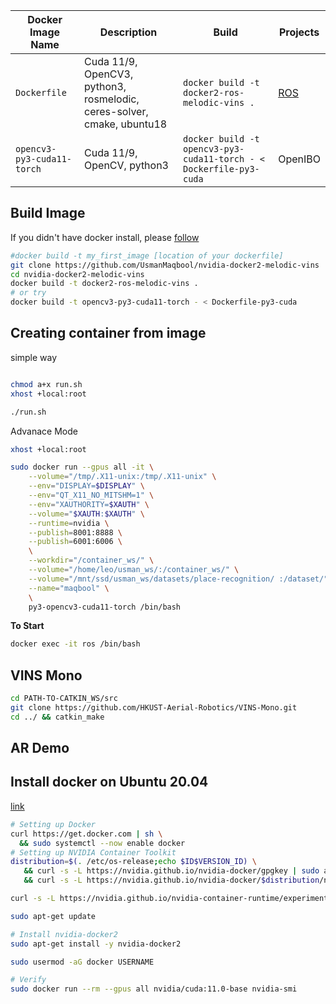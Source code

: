 Docker Image Name | Description | Build | Projects
---------|----------|---------|--------
`Dockerfile` | Cuda 11/9, OpenCV3, python3, rosmelodic, ceres-solver, cmake, ubuntu18 | `docker build -t docker2-ros-melodic-vins .` | [ROS](http://wiki.ros.org/docker/Tutorials/Docker)
`opencv3-py3-cuda11-torch` | Cuda 11/9, OpenCV, python3 | `docker build -t opencv3-py3-cuda11-torch - < Dockerfile-py3-cuda` | OpenIBO 

## Build Image

If you didn't have docker install, please [follow](#install-docker-on-ubuntu-2004) 

```sh
#docker build -t my_first_image [location of your dockerfile]
git clone https://github.com/UsmanMaqbool/nvidia-docker2-melodic-vins
cd nvidia-docker2-melodic-vins
docker build -t docker2-ros-melodic-vins .
# or try
docker build -t opencv3-py3-cuda11-torch - < Dockerfile-py3-cuda
```




## Creating container from image

simple way

```sh

chmod a+x run.sh
xhost +local:root

./run.sh
```

Advanace Mode

```sh
xhost +local:root

sudo docker run --gpus all -it \
    --volume="/tmp/.X11-unix:/tmp/.X11-unix" \
    --env="DISPLAY=$DISPLAY" \
    --env="QT_X11_NO_MITSHM=1" \
    --env="XAUTHORITY=$XAUTH" \
    --volume="$XAUTH:$XAUTH" \
    --runtime=nvidia \
    --publish=8001:8888 \
    --publish=6001:6006 \
    \
    --workdir="/container_ws/" \
    --volume="/home/leo/usman_ws/:/container_ws/" \
    --volume="/mnt/ssd/usman_ws/datasets/place-recognition/ :/dataset/" \
    --name="maqbool" \
    \
    py3-opencv3-cuda11-torch /bin/bash

```

**To Start**
```sh
docker exec -it ros /bin/bash
```

## VINS Mono

```sh
cd PATH-TO-CATKIN_WS/src
git clone https://github.com/HKUST-Aerial-Robotics/VINS-Mono.git
cd ../ && catkin_make
```

## AR Demo




## Install docker on Ubuntu 20.04
[link](https://docs.nvidia.com/datacenter/cloud-native/container-toolkit/install-guide.html)

```sh
# Setting up Docker
curl https://get.docker.com | sh \
  && sudo systemctl --now enable docker
# Setting up NVIDIA Container Toolkit
distribution=$(. /etc/os-release;echo $ID$VERSION_ID) \
   && curl -s -L https://nvidia.github.io/nvidia-docker/gpgkey | sudo apt-key add - \
   && curl -s -L https://nvidia.github.io/nvidia-docker/$distribution/nvidia-docker.list | sudo tee /etc/apt/sources.list.d/nvidia-docker.list

curl -s -L https://nvidia.github.io/nvidia-container-runtime/experimental/$distribution/nvidia-container-runtime.list | sudo tee /etc/apt/sources.list.d/nvidia-container-runtime.list

sudo apt-get update

# Install nvidia-docker2
sudo apt-get install -y nvidia-docker2

sudo usermod -aG docker USERNAME

# Verify
sudo docker run --rm --gpus all nvidia/cuda:11.0-base nvidia-smi
```